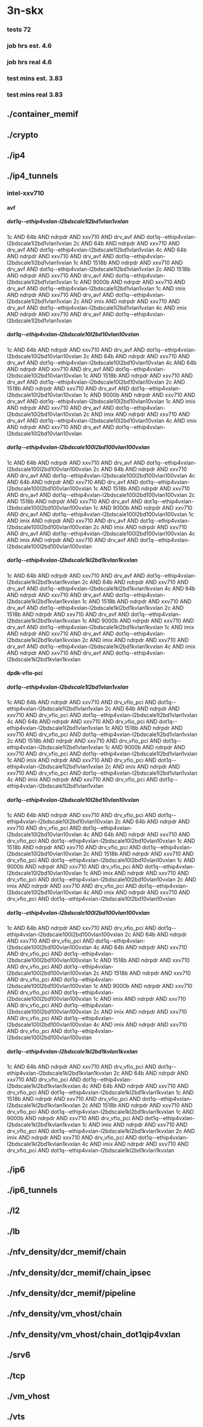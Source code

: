 # 3n-skx
### tests 72
### job hrs est. 4.6
### job hrs real 4.6
### test mins est. 3.83
### test mins real 3.83
## ./container_memif
## ./crypto
## ./ip4
## ./ip4_tunnels
### intel-xxv710
#### avf
##### dot1q--ethip4vxlan-l2bdscale1l2bd1vlan1vxlan
1c AND 64b AND ndrpdr AND xxv710 AND drv_avf AND dot1q--ethip4vxlan-l2bdscale1l2bd1vlan1vxlan
2c AND 64b AND ndrpdr AND xxv710 AND drv_avf AND dot1q--ethip4vxlan-l2bdscale1l2bd1vlan1vxlan
4c AND 64b AND ndrpdr AND xxv710 AND drv_avf AND dot1q--ethip4vxlan-l2bdscale1l2bd1vlan1vxlan
1c AND 1518b AND ndrpdr AND xxv710 AND drv_avf AND dot1q--ethip4vxlan-l2bdscale1l2bd1vlan1vxlan
2c AND 1518b AND ndrpdr AND xxv710 AND drv_avf AND dot1q--ethip4vxlan-l2bdscale1l2bd1vlan1vxlan
1c AND 9000b AND ndrpdr AND xxv710 AND drv_avf AND dot1q--ethip4vxlan-l2bdscale1l2bd1vlan1vxlan
1c AND imix AND ndrpdr AND xxv710 AND drv_avf AND dot1q--ethip4vxlan-l2bdscale1l2bd1vlan1vxlan
2c AND imix AND ndrpdr AND xxv710 AND drv_avf AND dot1q--ethip4vxlan-l2bdscale1l2bd1vlan1vxlan
4c AND imix AND ndrpdr AND xxv710 AND drv_avf AND dot1q--ethip4vxlan-l2bdscale1l2bd1vlan1vxlan
##### dot1q--ethip4vxlan-l2bdscale10l2bd10vlan10vxlan
1c AND 64b AND ndrpdr AND xxv710 AND drv_avf AND dot1q--ethip4vxlan-l2bdscale10l2bd10vlan10vxlan
2c AND 64b AND ndrpdr AND xxv710 AND drv_avf AND dot1q--ethip4vxlan-l2bdscale10l2bd10vlan10vxlan
4c AND 64b AND ndrpdr AND xxv710 AND drv_avf AND dot1q--ethip4vxlan-l2bdscale10l2bd10vlan10vxlan
1c AND 1518b AND ndrpdr AND xxv710 AND drv_avf AND dot1q--ethip4vxlan-l2bdscale10l2bd10vlan10vxlan
2c AND 1518b AND ndrpdr AND xxv710 AND drv_avf AND dot1q--ethip4vxlan-l2bdscale10l2bd10vlan10vxlan
1c AND 9000b AND ndrpdr AND xxv710 AND drv_avf AND dot1q--ethip4vxlan-l2bdscale10l2bd10vlan10vxlan
1c AND imix AND ndrpdr AND xxv710 AND drv_avf AND dot1q--ethip4vxlan-l2bdscale10l2bd10vlan10vxlan
2c AND imix AND ndrpdr AND xxv710 AND drv_avf AND dot1q--ethip4vxlan-l2bdscale10l2bd10vlan10vxlan
4c AND imix AND ndrpdr AND xxv710 AND drv_avf AND dot1q--ethip4vxlan-l2bdscale10l2bd10vlan10vxlan
##### dot1q--ethip4vxlan-l2bdscale100l2bd100vlan100vxlan
1c AND 64b AND ndrpdr AND xxv710 AND drv_avf AND dot1q--ethip4vxlan-l2bdscale100l2bd100vlan100vxlan
2c AND 64b AND ndrpdr AND xxv710 AND drv_avf AND dot1q--ethip4vxlan-l2bdscale100l2bd100vlan100vxlan
4c AND 64b AND ndrpdr AND xxv710 AND drv_avf AND dot1q--ethip4vxlan-l2bdscale100l2bd100vlan100vxlan
1c AND 1518b AND ndrpdr AND xxv710 AND drv_avf AND dot1q--ethip4vxlan-l2bdscale100l2bd100vlan100vxlan
2c AND 1518b AND ndrpdr AND xxv710 AND drv_avf AND dot1q--ethip4vxlan-l2bdscale100l2bd100vlan100vxlan
1c AND 9000b AND ndrpdr AND xxv710 AND drv_avf AND dot1q--ethip4vxlan-l2bdscale100l2bd100vlan100vxlan
1c AND imix AND ndrpdr AND xxv710 AND drv_avf AND dot1q--ethip4vxlan-l2bdscale100l2bd100vlan100vxlan
2c AND imix AND ndrpdr AND xxv710 AND drv_avf AND dot1q--ethip4vxlan-l2bdscale100l2bd100vlan100vxlan
4c AND imix AND ndrpdr AND xxv710 AND drv_avf AND dot1q--ethip4vxlan-l2bdscale100l2bd100vlan100vxlan
##### dot1q--ethip4vxlan-l2bdscale1kl2bd1kvlan1kvxlan
1c AND 64b AND ndrpdr AND xxv710 AND drv_avf AND dot1q--ethip4vxlan-l2bdscale1kl2bd1kvlan1kvxlan
2c AND 64b AND ndrpdr AND xxv710 AND drv_avf AND dot1q--ethip4vxlan-l2bdscale1kl2bd1kvlan1kvxlan
4c AND 64b AND ndrpdr AND xxv710 AND drv_avf AND dot1q--ethip4vxlan-l2bdscale1kl2bd1kvlan1kvxlan
1c AND 1518b AND ndrpdr AND xxv710 AND drv_avf AND dot1q--ethip4vxlan-l2bdscale1kl2bd1kvlan1kvxlan
2c AND 1518b AND ndrpdr AND xxv710 AND drv_avf AND dot1q--ethip4vxlan-l2bdscale1kl2bd1kvlan1kvxlan
1c AND 9000b AND ndrpdr AND xxv710 AND drv_avf AND dot1q--ethip4vxlan-l2bdscale1kl2bd1kvlan1kvxlan
1c AND imix AND ndrpdr AND xxv710 AND drv_avf AND dot1q--ethip4vxlan-l2bdscale1kl2bd1kvlan1kvxlan
2c AND imix AND ndrpdr AND xxv710 AND drv_avf AND dot1q--ethip4vxlan-l2bdscale1kl2bd1kvlan1kvxlan
4c AND imix AND ndrpdr AND xxv710 AND drv_avf AND dot1q--ethip4vxlan-l2bdscale1kl2bd1kvlan1kvxlan
#### dpdk-vfio-pci
##### dot1q--ethip4vxlan-l2bdscale1l2bd1vlan1vxlan
1c AND 64b AND ndrpdr AND xxv710 AND drv_vfio_pci AND dot1q--ethip4vxlan-l2bdscale1l2bd1vlan1vxlan
2c AND 64b AND ndrpdr AND xxv710 AND drv_vfio_pci AND dot1q--ethip4vxlan-l2bdscale1l2bd1vlan1vxlan
4c AND 64b AND ndrpdr AND xxv710 AND drv_vfio_pci AND dot1q--ethip4vxlan-l2bdscale1l2bd1vlan1vxlan
1c AND 1518b AND ndrpdr AND xxv710 AND drv_vfio_pci AND dot1q--ethip4vxlan-l2bdscale1l2bd1vlan1vxlan
2c AND 1518b AND ndrpdr AND xxv710 AND drv_vfio_pci AND dot1q--ethip4vxlan-l2bdscale1l2bd1vlan1vxlan
1c AND 9000b AND ndrpdr AND xxv710 AND drv_vfio_pci AND dot1q--ethip4vxlan-l2bdscale1l2bd1vlan1vxlan
1c AND imix AND ndrpdr AND xxv710 AND drv_vfio_pci AND dot1q--ethip4vxlan-l2bdscale1l2bd1vlan1vxlan
2c AND imix AND ndrpdr AND xxv710 AND drv_vfio_pci AND dot1q--ethip4vxlan-l2bdscale1l2bd1vlan1vxlan
4c AND imix AND ndrpdr AND xxv710 AND drv_vfio_pci AND dot1q--ethip4vxlan-l2bdscale1l2bd1vlan1vxlan
##### dot1q--ethip4vxlan-l2bdscale10l2bd10vlan10vxlan
1c AND 64b AND ndrpdr AND xxv710 AND drv_vfio_pci AND dot1q--ethip4vxlan-l2bdscale10l2bd10vlan10vxlan
2c AND 64b AND ndrpdr AND xxv710 AND drv_vfio_pci AND dot1q--ethip4vxlan-l2bdscale10l2bd10vlan10vxlan
4c AND 64b AND ndrpdr AND xxv710 AND drv_vfio_pci AND dot1q--ethip4vxlan-l2bdscale10l2bd10vlan10vxlan
1c AND 1518b AND ndrpdr AND xxv710 AND drv_vfio_pci AND dot1q--ethip4vxlan-l2bdscale10l2bd10vlan10vxlan
2c AND 1518b AND ndrpdr AND xxv710 AND drv_vfio_pci AND dot1q--ethip4vxlan-l2bdscale10l2bd10vlan10vxlan
1c AND 9000b AND ndrpdr AND xxv710 AND drv_vfio_pci AND dot1q--ethip4vxlan-l2bdscale10l2bd10vlan10vxlan
1c AND imix AND ndrpdr AND xxv710 AND drv_vfio_pci AND dot1q--ethip4vxlan-l2bdscale10l2bd10vlan10vxlan
2c AND imix AND ndrpdr AND xxv710 AND drv_vfio_pci AND dot1q--ethip4vxlan-l2bdscale10l2bd10vlan10vxlan
4c AND imix AND ndrpdr AND xxv710 AND drv_vfio_pci AND dot1q--ethip4vxlan-l2bdscale10l2bd10vlan10vxlan
##### dot1q--ethip4vxlan-l2bdscale100l2bd100vlan100vxlan
1c AND 64b AND ndrpdr AND xxv710 AND drv_vfio_pci AND dot1q--ethip4vxlan-l2bdscale100l2bd100vlan100vxlan
2c AND 64b AND ndrpdr AND xxv710 AND drv_vfio_pci AND dot1q--ethip4vxlan-l2bdscale100l2bd100vlan100vxlan
4c AND 64b AND ndrpdr AND xxv710 AND drv_vfio_pci AND dot1q--ethip4vxlan-l2bdscale100l2bd100vlan100vxlan
1c AND 1518b AND ndrpdr AND xxv710 AND drv_vfio_pci AND dot1q--ethip4vxlan-l2bdscale100l2bd100vlan100vxlan
2c AND 1518b AND ndrpdr AND xxv710 AND drv_vfio_pci AND dot1q--ethip4vxlan-l2bdscale100l2bd100vlan100vxlan
1c AND 9000b AND ndrpdr AND xxv710 AND drv_vfio_pci AND dot1q--ethip4vxlan-l2bdscale100l2bd100vlan100vxlan
1c AND imix AND ndrpdr AND xxv710 AND drv_vfio_pci AND dot1q--ethip4vxlan-l2bdscale100l2bd100vlan100vxlan
2c AND imix AND ndrpdr AND xxv710 AND drv_vfio_pci AND dot1q--ethip4vxlan-l2bdscale100l2bd100vlan100vxlan
4c AND imix AND ndrpdr AND xxv710 AND drv_vfio_pci AND dot1q--ethip4vxlan-l2bdscale100l2bd100vlan100vxlan
##### dot1q--ethip4vxlan-l2bdscale1kl2bd1kvlan1kvxlan
1c AND 64b AND ndrpdr AND xxv710 AND drv_vfio_pci AND dot1q--ethip4vxlan-l2bdscale1kl2bd1kvlan1kvxlan
2c AND 64b AND ndrpdr AND xxv710 AND drv_vfio_pci AND dot1q--ethip4vxlan-l2bdscale1kl2bd1kvlan1kvxlan
4c AND 64b AND ndrpdr AND xxv710 AND drv_vfio_pci AND dot1q--ethip4vxlan-l2bdscale1kl2bd1kvlan1kvxlan
1c AND 1518b AND ndrpdr AND xxv710 AND drv_vfio_pci AND dot1q--ethip4vxlan-l2bdscale1kl2bd1kvlan1kvxlan
2c AND 1518b AND ndrpdr AND xxv710 AND drv_vfio_pci AND dot1q--ethip4vxlan-l2bdscale1kl2bd1kvlan1kvxlan
1c AND 9000b AND ndrpdr AND xxv710 AND drv_vfio_pci AND dot1q--ethip4vxlan-l2bdscale1kl2bd1kvlan1kvxlan
1c AND imix AND ndrpdr AND xxv710 AND drv_vfio_pci AND dot1q--ethip4vxlan-l2bdscale1kl2bd1kvlan1kvxlan
2c AND imix AND ndrpdr AND xxv710 AND drv_vfio_pci AND dot1q--ethip4vxlan-l2bdscale1kl2bd1kvlan1kvxlan
4c AND imix AND ndrpdr AND xxv710 AND drv_vfio_pci AND dot1q--ethip4vxlan-l2bdscale1kl2bd1kvlan1kvxlan
## ./ip6
## ./ip6_tunnels
## ./l2
## ./lb
## ./nfv_density/dcr_memif/chain
## ./nfv_density/dcr_memif/chain_ipsec
## ./nfv_density/dcr_memif/pipeline
## ./nfv_density/vm_vhost/chain
## ./nfv_density/vm_vhost/chain_dot1qip4vxlan
## ./srv6
## ./tcp
## ./vm_vhost
## ./vts
